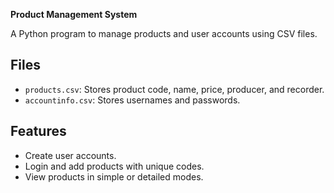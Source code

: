 **Product Management System**

A Python program to manage products and user accounts using CSV files.

## Files
- `products.csv`: Stores product code, name, price, producer, and recorder.
- `accountinfo.csv`: Stores usernames and passwords.

## Features
- Create user accounts.
- Login and add products with unique codes.
- View products in simple or detailed modes.
